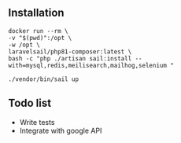 ## Installation

```
docker run --rm \
-v "$(pwd)":/opt \
-w /opt \
laravelsail/php81-composer:latest \
bash -c "php ./artisan sail:install --with=mysql,redis,meilisearch,mailhog,selenium "
```
```
./vendor/bin/sail up
```
## Todo list

- Write tests
- Integrate with google API

